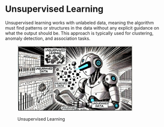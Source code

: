 # Unsupervised Learning

Unsupervised learning works with unlabeled data, meaning the algorithm must find patterns or structures in the data without any explicit guidance on what the output should be. This approach is typically used for clustering, anomaly detection, and association tasks.

<div align="left">

<figure><img src="../../.gitbook/assets/image (2) (1) (1).png" alt="" width="375"><figcaption><p>Unsupervised Learning</p></figcaption></figure>

</div>



